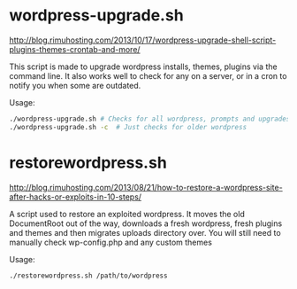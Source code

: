 # wordpress-upgrade.sh 
http://blog.rimuhosting.com/2013/10/17/wordpress-upgrade-shell-script-plugins-themes-crontab-and-more/

This script is made to upgrade wordpress installs, themes, plugins via the command line. It also works well to check for any on a server, or in a cron to notify you when some are outdated.

Usage: 
```bash
./wordpress-upgrade.sh # Checks for all wordpress, prompts and upgrades
./wordpress-upgrade.sh -c  # Just checks for older wordpress
```

# restorewordpress.sh 
http://blog.rimuhosting.com/2013/08/21/how-to-restore-a-wordpress-site-after-hacks-or-exploits-in-10-steps/

A script used to restore an exploited wordpress. It moves the old DocumentRoot out of the way, downloads a fresh wordpress, fresh plugins and themes and then migrates uploads directory over.
You will still need to manually check wp-config.php and any custom themes

Usage: 
```bash
./restorewordpress.sh /path/to/wordpress
```


